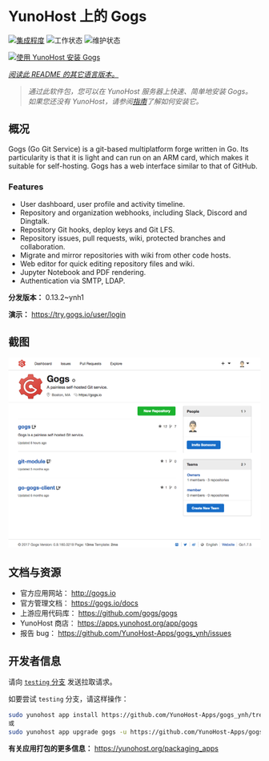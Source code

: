 <!--
注意：此 README 由 <https://github.com/YunoHost/apps/tree/master/tools/readme_generator> 自动生成
请勿手动编辑。
-->

# YunoHost 上的 Gogs

[![集成程度](https://apps.yunohost.org/badge/integration/gogs)](https://ci-apps.yunohost.org/ci/apps/gogs/)
![工作状态](https://apps.yunohost.org/badge/state/gogs)
![维护状态](https://apps.yunohost.org/badge/maintained/gogs)

[![使用 YunoHost 安装 Gogs](https://install-app.yunohost.org/install-with-yunohost.svg)](https://install-app.yunohost.org/?app=gogs)

*[阅读此 README 的其它语言版本。](./ALL_README.md)*

> *通过此软件包，您可以在 YunoHost 服务器上快速、简单地安装 Gogs。*  
> *如果您还没有 YunoHost，请参阅[指南](https://yunohost.org/install)了解如何安装它。*

## 概况

Gogs (Go Git Service) is a git-based multiplatform forge written in Go. Its particularity is that it is light and can run on an ARM card, which makes it suitable for self-hosting. Gogs has a web interface similar to that of GitHub.

### Features

- User dashboard, user profile and activity timeline.
- Repository and organization webhooks, including Slack, Discord and Dingtalk.
- Repository Git hooks, deploy keys and Git LFS.
- Repository issues, pull requests, wiki, protected branches and collaboration.
- Migrate and mirror repositories with wiki from other code hosts.
- Web editor for quick editing repository files and wiki.
- Jupyter Notebook and PDF rendering.
- Authentication via SMTP, LDAP.


**分发版本：** 0.13.2~ynh1

**演示：** <https://try.gogs.io/user/login>

## 截图

![Gogs 的截图](./doc/screenshots/screenshot.png)

## 文档与资源

- 官方应用网站： <http://gogs.io>
- 官方管理文档： <https://gogs.io/docs>
- 上游应用代码库： <https://github.com/gogs/gogs>
- YunoHost 商店： <https://apps.yunohost.org/app/gogs>
- 报告 bug： <https://github.com/YunoHost-Apps/gogs_ynh/issues>

## 开发者信息

请向 [`testing` 分支](https://github.com/YunoHost-Apps/gogs_ynh/tree/testing) 发送拉取请求。

如要尝试 `testing` 分支，请这样操作：

```bash
sudo yunohost app install https://github.com/YunoHost-Apps/gogs_ynh/tree/testing --debug
或
sudo yunohost app upgrade gogs -u https://github.com/YunoHost-Apps/gogs_ynh/tree/testing --debug
```

**有关应用打包的更多信息：** <https://yunohost.org/packaging_apps>
